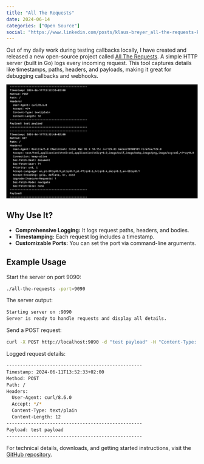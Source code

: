 ```yaml
---
title: "All The Requests"
date: 2024-06-14
categories: ["Open Source"]
social: "https://www.linkedin.com/posts/klaus-breyer_all-the-requests-klaus-breyer-activity-7207296321160933378-7v0Q?"
---
```


Out of my daily work during testing callbacks locally, I have created and released a new open-source project called [All The Requests](https://github.com/klausbreyer/all-the-requests). A simple HTTP server (built in Go) logs every incoming request. This tool captures details like timestamps, paths, headers, and payloads, making it great for debugging callbacks and webhooks.

![Example](example.png)

## Why Use It?

- **Comprehensive Logging:** It logs request paths, headers, and bodies.
- **Timestamping:** Each request log includes a timestamp.
- **Customizable Ports:** You can set the port via command-line arguments.

## Example Usage

Start the server on port 9090:

```sh
./all-the-requests -port=9090
```

The server output:

```sh
Starting server on :9090
Server is ready to handle requests and display all details.
```

Send a POST request:

```sh
curl -X POST http://localhost:9090 -d "test payload" -H "Content-Type: text/plain"
```

Logged request details:

```sh
--------------------------------------------------
Timestamp: 2024-06-11T13:52:33+02:00
Method: POST
Path: /
Headers:
  User-Agent: curl/8.6.0
  Accept: */*
  Content-Type: text/plain
  Content-Length: 12
--------------------------------------------------
Payload: test payload
--------------------------------------------------
```

For technical details, downloads, and getting started instructions, visit the [GitHub repository](https://github.com/klausbreyer/all-the-requests).
